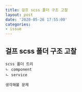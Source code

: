 ```yaml
---
title: 걸프 scss 폴더 구조 고찰
layout: post
date: '2020-05-26 17:55:00'
categories:
- issue
---
```


## 걸프 scss 폴더 구조 고찰

```text
scss 폴더 트리  
ㄴ component
ㄴ service

생각해볼 문제
```
